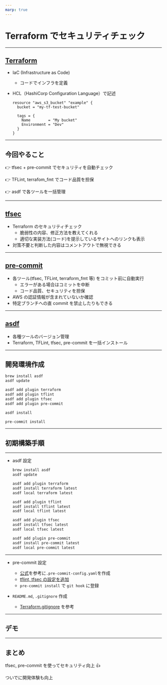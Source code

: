 ```yaml
---
marp: true
---
```


# Terraform でセキュリティチェック

---

## [Terraform](https://github.com/hashicorp/terraform)

- IaC (Infrastructure as Code)
  - コードでインフラを定義
- HCL（HashiCorp Configuration Language）で記述

  ```hcl
  resource "aws_s3_bucket" "example" {
    bucket = "my-tf-test-bucket"

    tags = {
      Name        = "My bucket"
      Environment = "Dev"
    }
  }
  ```

---

## 今回やること

👉 tfsec + pre-commit でセキュリティを自動チェック

👉 TFLint, terrafom_fmt でコード品質を担保

👉 asdf で各ツールを一括管理

---

## [tfsec](https://github.com/aquasecurity/tfsec)

- Terraform のセキュリティチェック
  - 脆弱性の内容、修正方法を教えてくれる
  - 適切な実装方法(コード)を提示しているサイトへのリンクも表示
- 対策不要と判断した内容はコメントアウトで無視できる

---

## [pre-commit](https://github.com/pre-commit/pre-commit)

- 各ツール(tfsec, TFLint, terraform_fmt 等) をコミット前に自動実行
  - エラーがある場合はコミットを中断
  - コード品質、セキュリティを担保
- AWS の認証情報が含まれていないか確認
- 特定ブランチへの直 commit を禁止したりもできる

---

## [asdf](https://github.com/asdf-vm/asdf)

- 各種ツールのバージョン管理
- Terraform, TFLint, tfsec, pre-commit を一括インストール

---

## 開発環境作成

```sh
brew install asdf
asdf update

asdf add plugin terraform
asdf add plugin tflint
asdf add plugin tfsec
asdf add plugin pre-commit

asdf install

pre-commit install
```

---

## 初期構築手順

---

- asdf 設定

  ```sh
  brew install asdf
  asdf update

  asdf add plugin terraform
  asdf install terraform latest
  asdf local terraform latest

  asdf add plugin tflint
  asdf install tflint latest
  asdf local tflint latest

  asdf add plugin tfsec
  asdf install tfsec latest
  asdf local tfsec latest

  asdf add plugin pre-commit
  asdf install pre-commit latest
  asdf local pre-commit latest
  ```

---

- pre-commit 設定

  - [公式](https://github.com/pre-commit/pre-commit-hooks)を参考に`.pre-commit-config.yaml`を作成
  - [tflint, tfsec の設定を追加](https://github.com/antonbabenko/pre-commit-terraform#3-add-configs-and-hooks)
  - `pre-commit install` で `git hook` に登録

- `README.md`, `.gitignore` 作成

  - [Terraform.gitignore](https://github.com/github/gitignore/blob/main/Terraform.gitignore) を参考

---

## デモ

---

## まとめ

tfsec, pre-commit を使ってセキュリティ向上 👍

ついでに開発体験も向上

